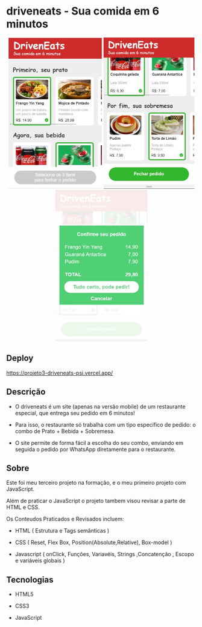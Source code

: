 # driveneats - Sua comida em 6 minutos

<div align="center">
  <img height="400em" src="https://github.com/WellingtonNy/projeto3-driveneats/blob/main/demo-img/demo01.jpg">
  <img height="400em" src="https://github.com/WellingtonNy/projeto3-driveneats/blob/main/demo-img/demo03.jpg">
  <img height="400em" src="https://github.com/WellingtonNy/projeto3-driveneats/blob/main/demo-img/demo02.jpg">

</div>

## Deploy

https://projeto3-driveneats-psi.vercel.app/


## Descrição

- O driveneats é um  site (apenas na versão mobile) de um restaurante especial, que entrega seu pedido em 6 minutos!

- Para isso, o restaurante só trabalha com um tipo específico de pedido: o combo de Prato + Bebida + Sobremesa.

- O site permite de forma fácil a escolha do seu combo, enviando em seguida o pedido por WhatsApp diretamente para o restaurante.


## Sobre

Este foi meu terceiro projeto na formação, e o meu primeiro projeto com JavaScript.

Além de praticar o JavaScript o projeto tambem visou revisar a parte de HTML e CSS.

Os Conteudos Praticados e Revisados incluem:

- HTML ( Estrutura e Tags semânticas )

- CSS ( Reset, Flex Box, Position(Absolute,Relative), Box-model )

- Javascript ( onClick, Funções, Variavéis, Strings ,Concatenção , Escopo e variáveis globais )


## Tecnologias

- HTML5

- CSS3

- JavaScript

